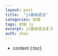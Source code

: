 ```yaml
---
layout: post
title:  "js基础语法"
categories: 前端
tags: 前端 js
excerpt: js基础语法复习
auth: zhou
---
```


* content
{:toc}




 

# 

